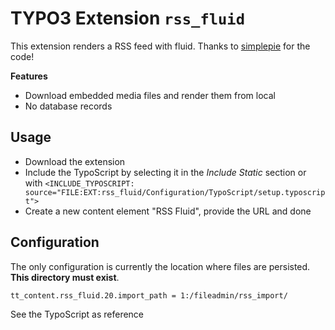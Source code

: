 # TYPO3 Extension `rss_fluid`

This extension renders a RSS feed with fluid. Thanks to [simplepie](https://github.com/simplepie/simplepie) for the code!

**Features**

- Download embedded media files and render them from local
- No database records

## Usage

- Download the extension
- Include the TypoScript by selecting it in the *Include Static* section or with `<INCLUDE_TYPOSCRIPT: source="FILE:EXT:rss_fluid/Configuration/TypoScript/setup.typoscript">`
- Create a new content element "RSS Fluid", provide the URL and done

## Configuration

The only configuration is currently the location where files are persisted. **This directory must exist**.

```
tt_content.rss_fluid.20.import_path = 1:/fileadmin/rss_import/
```

See the TypoScript as reference
